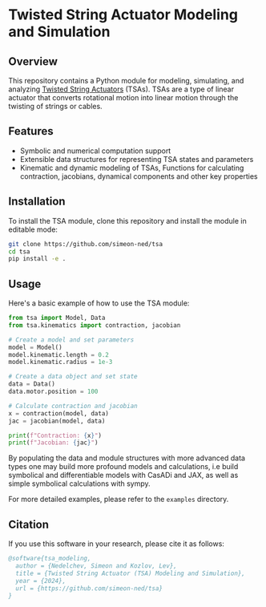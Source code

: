# Twisted String Actuator Modeling and Simulation

<!-- TODO: ADD LOGO -->

## Overview

This repository contains a Python module for modeling, simulating, and analyzing [Twisted String Actuators](https://www.youtube.com/watch?v=YD1GXLHVjYc) (TSAs). TSAs are a type of linear actuator that converts rotational motion into linear motion through the twisting of strings or cables.

## Features

- Symbolic and numerical computation support
- Extensible data structures for representing TSA states and parameters
- Kinematic and dynamic modeling of TSAs, Functions for calculating contraction, jacobians, dynamical components and other key properties

## Installation

To install the TSA module, clone this repository and install the module in editable mode:

```bash
git clone https://github.com/simeon-ned/tsa
cd tsa
pip install -e . 
```

## Usage

Here's a basic example of how to use the TSA module:

```python
from tsa import Model, Data
from tsa.kinematics import contraction, jacobian

# Create a model and set parameters
model = Model()
model.kinematic.length = 0.2
model.kinematic.radius = 1e-3

# Create a data object and set state
data = Data()
data.motor.position = 100

# Calculate contraction and jacobian
x = contraction(model, data)
jac = jacobian(model, data)

print(f"Contraction: {x}")
print(f"Jacobian: {jac}")
```
By populating the data and module structures with more advanced data types one may build more profound models and calculations, i.e build symbolical and differentiable models with CasADi and JAX, as well as simple symbolical calculations with sympy.

For more detailed examples, please refer to the `examples` directory. 


<!-- ## Contributing

Contributions to this project are welcome! Please follow these steps:

1. Fork the repository
2. Create a new branch for your feature
3. Commit your changes
4. Push to your fork
5. Submit a pull request

## License

This project is licensed under the MIT License. See the `LICENSE` file for details.

## Contact

For questions or support, please open an issue in the GitHub repository or contact the maintainers directly. -->

<!-- ## Acknowledgments

- List any individuals or organizations that have contributed to or inspired this project
- Mention any relevant research papers or resources -->

## Citation

If you use this software in your research, please cite it as follows:

```bibtex
@software{tsa_modeling,
  author = {Nedelchev, Simeon and Kozlov, Lev},
  title = {Twisted String Actuator (TSA) Modeling and Simulation},
  year = {2024},
  url = {https://github.com/simeon-ned/tsa}
}
```
